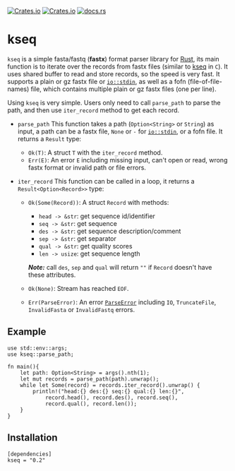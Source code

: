 [![Crates.io](https://img.shields.io/crates/d/kseq?logo=rust)](https://github.com/moold/kseq/archive/refs/heads/main.zip)
[![Crates.io](https://img.shields.io/crates/v/kseq)](https://crates.io/crates/kseq)
[![docs.rs](https://img.shields.io/docsrs/kseq)](https://docs.rs/kseq/)
# kseq
`kseq` is a simple fasta/fastq (**fastx**) format parser library for [Rust](https://www.rust-lang.org/), its main function is to iterate over the records from fastx files (similar to [kseq](https://attractivechaos.github.io/klib/#Kseq%3A%20stream%20buffer%20and%20FASTA%2FQ%20parser) in `C`). It uses shared buffer to read and store records, so the speed is very fast. It supports a plain or gz fastx file or [`io::stdin`](https://doc.rust-lang.org/std/io/fn.stdin.html), as well as a fofn (file-of-file-names) file, which contains multiple plain or gz fastx files (one per line).

Using `kseq` is very simple. Users only need to call `parse_path` to parse the path, and then use `iter_record` method to get each record.

- `parse_path` This function takes a path (`Option<String>` or `String`) as input, a path can be a fastx file, `None` or `-` for [`io::stdin`](https://doc.rust-lang.org/std/io/fn.stdin.html), or a fofn file. It returns a `Result` type:
	- `Ok(T)`: A struct `T` with the `iter_record` method.
	- `Err(E)`: An error `E` including missing input, can't open or read, wrong fastx format or invalid path or file errors.

- `iter_record` This function can be called in a loop, it returns a `Result<Option<Record>>` type:
	- `Ok(Some(Record))`: A struct `Record` with methods:
		- `head -> &str`: get sequence id/identifier
		- `seq -> &str`:  get sequence
		- `des -> &str`:  get sequence description/comment
		- `sep -> &str`:  get separator
		- `qual -> &str`: get quality scores
		- `len -> usize`: get sequence length

		***Note:*** call `des`, `sep` and `qual` will return `""` if `Record` doesn't have these attributes.
	- `Ok(None)`: Stream has reached `EOF`.
	- `Err(ParseError)`: An error [`ParseError`](https://docs.rs/kseq/0.2.7/kseq/record/enum.ParseError.html) including `IO`, `TruncateFile`, `InvalidFasta` or `InvalidFastq` errors.

## Example
```no_run 
use std::env::args;
use kseq::parse_path;

fn main(){
	let path: Option<String> = args().nth(1);
	let mut records = parse_path(path).unwrap();
	while let Some(record) = records.iter_record().unwrap() {
		println!("head:{} des:{} seq:{} qual:{} len:{}", 
			record.head(), record.des(), record.seq(), 
			record.qual(), record.len());
	}
}
```

## Installation
```ignore
[dependencies]
kseq = "0.2"
```

